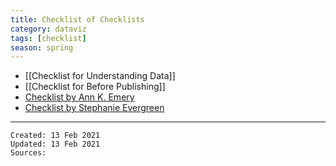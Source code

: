 ```yaml
---
title: Checklist of Checklists
category: dataviz
tags: [checklist]
season: spring
---
```


* [[Checklist for Understanding Data]]
* [[Checklist for Before Publishing]]
* [Checklist by Ann K. Emery](https://depictdatastudio.com/data-visualization-design-process-step-by-step-guide-for-beginners/)
* [Checklist by Stephanie Evergreen](https://github.com/one-data-cookie/digi-garden/raw/master/assets/src/Checklist.pdf)

---

    Created: 13 Feb 2021
    Updated: 13 Feb 2021
    Sources: 
